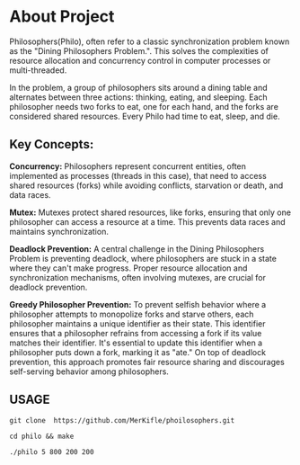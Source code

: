# About Project
Philosophers(Philo), often refer to a classic synchronization problem known as the "Dining Philosophers Problem.". This solves the complexities of resource allocation and concurrency control in computer processes or multi-threaded.

In the problem, a group of philosophers sits around a dining table and alternates between three actions: thinking, eating, and sleeping. Each philosopher needs two forks to eat, one for each hand, and the forks are considered shared resources. Every Philo had time to eat, sleep, and die. 


## Key Concepts:

**Concurrency:** Philosophers represent concurrent entities, often implemented as processes (threads in this case), that need to access shared resources (forks) while avoiding conflicts, starvation or death, and data races.

**Mutex:** Mutexes protect shared resources, like forks, ensuring that only one philosopher can access a resource at a time. This prevents data races and maintains synchronization.

**Deadlock Prevention:** A central challenge in the Dining Philosophers Problem is preventing deadlock, where philosophers are stuck in a state where they can't make progress. Proper resource allocation and synchronization mechanisms, often involving mutexes, are crucial for deadlock prevention.

**Greedy Philosopher Prevention:** To prevent selfish behavior where a philosopher attempts to monopolize forks and starve others, each philosopher maintains a unique identifier as their state. This identifier ensures that a philosopher refrains from accessing a fork if its value matches their identifier. It's essential to update this identifier when a philosopher puts down a fork, marking it as "ate." On top of deadlock prevention, this approach promotes fair resource sharing and discourages self-serving behavior among philosophers.


## USAGE

```
git clone  https://github.com/MerKifle/phoilosophers.git
```
```
cd philo && make
```

``` 
./philo 5 800 200 200
 ```
